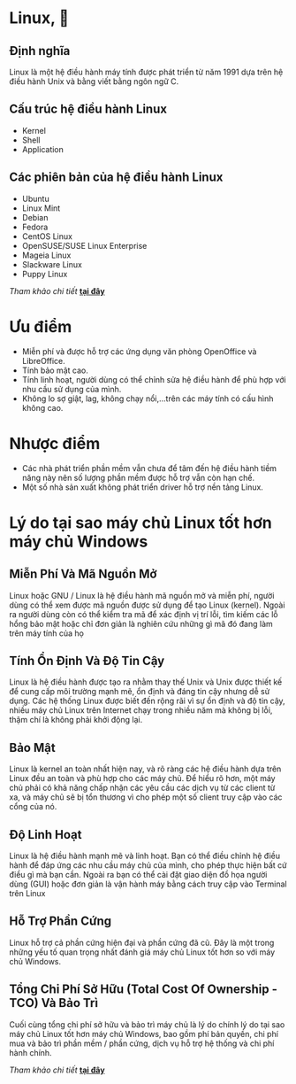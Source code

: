 # Linux, 👋
## Định nghĩa
Linux là một hệ điều hành máy tính được phát triển từ năm 1991 dựa trên hệ điều hành Unix và bằng viết bằng ngôn ngữ C.
## Cấu trúc hệ điều hành Linux
- Kernel
- Shell
- Application
## Các phiên bản của hệ điều hành Linux
- Ubuntu
- Linux Mint
- Debian
- Fedora
- CentOS Linux
- OpenSUSE/SUSE Linux Enterprise
- Mageia Linux
- Slackware Linux
- Puppy Linux

*Tham khảo chi tiết* **[ tại đây](https://www.thegioididong.com/hoi-dap/he-dieu-hanh-linux-la-gi-uu-nhuoc-diem-cua-he-dieu-hanh-1312530)**


# Ưu điểm
+ Miễn phí và được hỗ trợ các ứng dụng văn phòng OpenOffice và LibreOffice.
+ Tính bảo mật cao.
+ Tính linh hoạt, người dùng có thể chỉnh sửa hệ điều hành để phù hợp với nhu cầu sử dụng của mình.
+ Không lo sợ giật, lag, không chạy nổi,…trên các máy tính có cấu hình không cao.

# Nhược điểm
+ Các nhà phát triển phần mềm vẫn chưa để tâm đến hệ điều hành tiềm năng này nên số lượng phần mềm được hỗ trợ vẫn còn hạn chế.
+ Một số nhà sản xuất không phát triển driver hỗ trợ nền tảng Linux.

# Lý do tại sao máy chủ Linux tốt hơn máy chủ Windows
## Miễn Phí Và Mã Nguồn Mở
Linux hoặc GNU / Linux là hệ điều hành mã nguồn mở và miễn phí, người dùng có thể xem được mã nguồn được sử dụng để tạo Linux (kernel). Ngoài ra người dùng còn có thể kiểm tra mã để xác định vị trí lỗi, tìm kiếm các lỗ hổng bảo mật hoặc chỉ đơn giản là nghiên cứu những gì mã đó đang làm trên máy tính của họ
## Tính Ổn Định Và Độ Tin Cậy
Linux là hệ điều hành được tạo ra nhằm thay thế Unix và Unix được thiết kế để cung cấp môi trường mạnh mẽ, ổn định và đáng tin cậy nhưng dễ sử dụng. Các hệ thống Linux được biết đến rộng rãi vì sự ổn định và độ tin cậy, nhiều máy chủ Linux trên Internet chạy trong nhiều năm mà không bị lỗi, thậm chí là không phải khởi động lại.
## Bảo Mật
Linux là kernel an toàn nhất hiện nay, và rõ ràng các hệ điều hành dựa trên Linux đều an toàn và phù hợp cho các máy chủ. Để hiểu rõ hơn, một máy chủ phải có khả năng chấp nhận các yêu cầu các dịch vụ từ các client từ xa, và máy chủ sẽ bị tổn thương vì cho phép một số client truy cập vào các cổng của nó.
## Độ Linh Hoạt
Linux là hệ điều hành mạnh mẽ và linh hoạt. Bạn có thể điều chỉnh hệ điều hành để đáp ứng các nhu cầu máy chủ của mình, cho phép thực hiện bất cứ điều gì mà bạn cần. Ngoài ra bạn có thể cài đặt giao diện đồ họa người dùng (GUI) hoặc đơn giản là vận hành máy bằng cách truy cập vào Terminal trên Linux
## Hỗ Trợ Phần Cứng
Linux hỗ trợ cả phần cứng hiện đại và phần cứng đã cũ. Đây là một trong những yếu tố quan trọng nhất đánh giá máy chủ Linux tốt hơn so với máy chủ Windows.
## Tổng Chi Phí Sở Hữu (Total Cost Of Ownership -TCO) Và Bảo Trì
Cuối cùng tổng chi phí sở hữu và bảo trì máy chủ là lý do chính lý do tại sao máy chủ Linux tốt hơn máy chủ Windows, bao gồm phí bản quyền, chi phí mua và bảo trì phần mềm / phần cứng, dịch vụ hỗ trợ hệ thống và chi phí hành chính.

*Tham khảo chi tiết* **[ tại đây](https://thuthuat.taimienphi.vn/6-ly-do-tai-sao-may-chu-linux-tot-hon-may-chu-windows-29282n.aspx)**